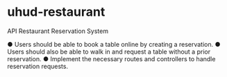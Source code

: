 # uhud-restaurant
API Restaurant Reservation System

● Users should be able to book a table online by creating a reservation.
● Users should also be able to walk in and request a table without a prior
reservation.
● Implement the necessary routes and controllers to handle reservation
requests.

